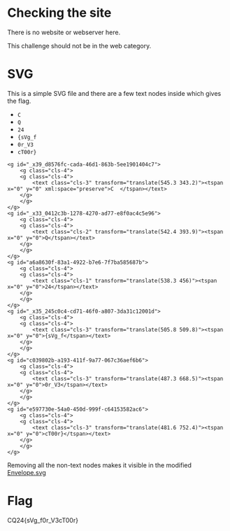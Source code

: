 # Checking the site

There is no website or webserver here. 

This challenge should not be in the web category.

# SVG

This is a simple SVG file and there are a few text nodes inside which gives the flag.
 * `C`
 * `Q`
 * `24`
 * `{sVg_f`
 * `0r_V3`
 * `cT00r}`

```
<g id="_x39_d8576fc-cada-46d1-863b-5ee1901404c7">
    <g class="cls-4">
    <g class="cls-4">
        <text class="cls-3" transform="translate(545.3 343.2)"><tspan x="0" y="0" xml:space="preserve">C  </tspan></text>
    </g>
    </g>
</g>
<g id="_x33_0412c3b-1278-4270-ad77-e8f0ac4c5e96">
    <g class="cls-4">
    <g class="cls-4">
        <text class="cls-2" transform="translate(542.4 393.9)"><tspan x="0" y="0">Q</tspan></text>
    </g>
    </g>
</g>
<g id="a6a8630f-83a1-4922-b7e6-7f7ba585687b">
    <g class="cls-4">
    <g class="cls-4">
        <text class="cls-1" transform="translate(538.3 456)"><tspan x="0" y="0">24</tspan></text>
    </g>
    </g>
</g>
<g id="_x35_245c0c4-cd71-46f0-a807-3da31c12001d">
    <g class="cls-4">
    <g class="cls-4">
        <text class="cls-3" transform="translate(505.8 509.8)"><tspan x="0" y="0">{sVg_f</tspan></text>
    </g>
    </g>
</g>
<g id="c039802b-a193-411f-9a77-067c36aef6b6">
    <g class="cls-4">
    <g class="cls-4">
        <text class="cls-3" transform="translate(487.3 668.5)"><tspan x="0" y="0">0r_V3</tspan></text>
    </g>
    </g>
</g>
<g id="e597730e-54a0-450d-999f-c64153582ac6">
    <g class="cls-4">
    <g class="cls-4">
        <text class="cls-3" transform="translate(481.6 752.4)"><tspan x="0" y="0">cT00r}</tspan></text>
    </g>
    </g>
</g>
```

Removing all the non-text nodes makes it visible in the modified [Envelope.svg](workdir/Envelope.svg)

# Flag

CQ24{sVg_f0r_V3cT00r}